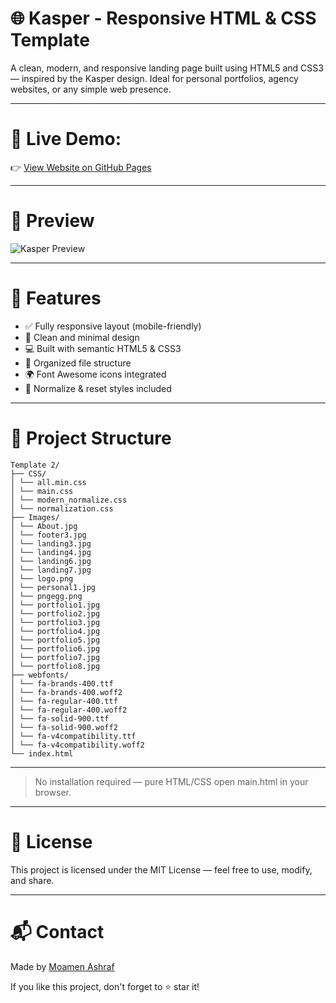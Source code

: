 # 🌐 Kasper - Responsive HTML & CSS Template

A clean, modern, and responsive landing page built using HTML5 and CSS3 — inspired by the Kasper design. Ideal for personal portfolios, agency websites, or any simple web presence.

---

 # 🔗 Live Demo:

👉 [View Website on GitHub Pages](https://momenashraf5.github.io/Kasper/)

---

# 📸 Preview

![Kasper Preview](https://github.com/user-attachments/assets/2c1dc7ef-700a-41bc-ae59-bb00cb58592e)

---

# 🚀 Features

- ✅ Fully responsive layout (mobile-friendly)
- 🎨 Clean and minimal design
- 💻 Built with semantic HTML5 & CSS3
- 📁 Organized file structure
- 🌍 Font Awesome icons integrated
- 🧹 Normalize & reset styles included

---

# 📂 Project Structure

```
Template 2/
├── CSS/
│ └── all.min.css
│ └── main.css
│ └── modern_normalize.css
│ └── normalization.css
├── Images/
│ └── About.jpg
│ └── footer3.jpg
│ └── landing3.jpg
│ └── landing4.jpg
│ └── landing6.jpg
│ └── landing7.jpg
│ └── logo.png
│ └── personal1.jpg
│ └── pngegg.png
│ └── portfolio1.jpg
│ └── portfolio2.jpg
│ └── portfolio3.jpg
│ └── portfolio4.jpg
│ └── portfolio5.jpg
│ └── portfolio6.jpg
│ └── portfolio7.jpg
│ └── portfolio8.jpg
├── webfonts/
│ └── fa-brands-400.ttf
│ └── fa-brands-400.woff2
│ └── fa-regular-400.ttf
│ └── fa-regular-400.woff2
│ └── fa-solid-900.ttf
│ └── fa-solid-900.woff2
│ └── fa-v4compatibility.ttf
│ └── fa-v4compatibility.woff2
└── index.html
```

---

> No installation required — pure HTML/CSS open main.html in your browser.

---

# 📝 License

This project is licensed under the MIT License — feel free to use, modify, and share.

---

# 📬 Contact

Made by [Moamen Ashraf](https://github.com/momenashraf5)

If you like this project, don't forget to ⭐ star it!
